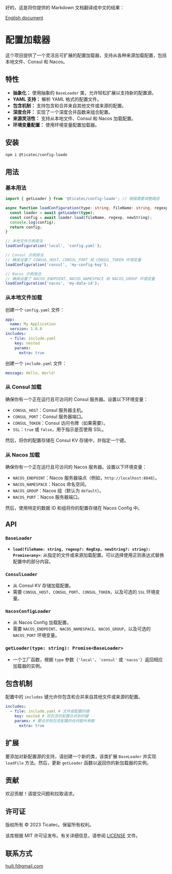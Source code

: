好的，这是将你提供的 Markdown 文档翻译成中文的结果：

[English document](./README.md)

# 配置加载器

这个项目提供了一个灵活且可扩展的配置加载器，支持从各种来源加载配置，包括本地文件、Consul 和 Nacos。

## 特性

* **抽象化：** 使用抽象的 `BaseLoader` 类，允许轻松扩展以支持新的配置源。
* **YAML 支持：** 解析 YAML 格式的配置文件。
* **包含机制：** 支持包含和合并来自其他文件或来源的配置。
* **深度合并：** 实现了一个深度合并函数来组合配置。
* **来源灵活性：** 支持从本地文件、Consul 和 Nacos 加载配置。
* **环境变量配置：** 使用环境变量配置加载器。

## 安装

```bash
npm i @ticatec/config-loade
```

## 用法

### 基本用法

```typescript
import { getLoader } from '@ticatec/config-loade'; // 根据需要调整路径

async function loadConfiguration(type: string, fileName: string, regexp?: RegExp, newString?: string) {
  const loader = await getLoader(type);
  const config = await loader.load(fileName, regexp, newString);
  console.log(config);
  return config;
}

// 本地文件示例用法
loadConfiguration('local', 'config.yaml');

// Consul 示例用法
// 确保设置了 CONSUL_HOST、CONSUL_PORT 和 CONSUL_TOKEN 环境变量
loadConfiguration('consul', 'my-config-key');

// Nacos 示例用法
// 确保设置了 NACOS_ENDPOINT、NACOS_NAMESPACE 和 NACOS_GROUP 环境变量
loadConfiguration('nacos', 'my-data-id');
```

### 从本地文件加载

创建一个 `config.yaml` 文件：

```yaml
app:
  name: My Application
  version: 1.0.0
includes:
  - file: include.yaml
    key: nested
    params:
      extra: true
```

创建一个 `include.yaml` 文件：

```yaml
message: Hello, World!
```

### 从 Consul 加载

确保你有一个正在运行且可访问的 Consul 服务器。设置以下环境变量：

* `CONSUL_HOST`：Consul 服务器主机。
* `CONSUL_PORT`：Consul 服务器端口。
* `CONSUL_TOKEN`：Consul 访问令牌（如果需要）。
* `SSL`：`true` 或 `false`，用于指示是否使用 SSL。

然后，将你的配置存储在 Consul KV 存储中，并指定一个键。

### 从 Nacos 加载

确保你有一个正在运行且可访问的 Nacos 服务器。设置以下环境变量：

* `NACOS_ENDPOINT`：Nacos 服务器端点（例如，`http://localhost:8848`）。
* `NACOS_NAMESPACE`：Nacos 命名空间。
* `NACOS_GROUP`：Nacos 组（默认为 `default`）。
* `NACOS_PORT`：Nacos 服务器端口。

然后，使用特定的数据 ID 和组将你的配置存储在 Nacos Config 中。

## API

### `BaseLoader`

* **`load(fileName: string, regexp?: RegExp, newString?: string): Promise<any>`**: 从指定的文件或来源加载配置。可以选择使用正则表达式替换配置中的部分内容。

### `ConsulLoader`

* 从 Consul KV 存储加载配置。
* 需要 `CONSUL_HOST`、`CONSUL_PORT`、`CONSUL_TOKEN`，以及可选的 `SSL` 环境变量。

### `NacosConfigLoader`

* 从 Nacos Config 加载配置。
* 需要 `NACOS_ENDPOINT`、`NACOS_NAMESPACE`、`NACOS_GROUP`，以及可选的 `NACOS_PORT` 环境变量。

### `getLoader(type: string): Promise<BaseLoader>`

* 一个工厂函数，根据 `type` 参数（`'local'`、`'consul'` 或 `'nacos'`）返回相应加载器的实例。

## 包含机制

配置中的 `includes` 键允许你包含和合并来自其他文件或来源的配置。

```yaml
includes:
  - file: include.yaml # 文件或配置的键
    key: nested # 将包含的配置合并到的键
    params: # 要合并到包含配置的任何额外参数
      extra: true
```

## 扩展

要添加对新配置源的支持，请创建一个新的类，该类扩展 `BaseLoader` 并实现 `loadFile` 方法。然后，更新 `getLoader` 函数以返回你的新加载器的实例。


## 贡献

欢迎贡献！请提交问题和拉取请求。

## 许可证

版权所有 © 2023 Ticatec。保留所有权利。

该库根据 MIT 许可证发布。有关详细信息，请参阅 [LICENSE](LICENSE) 文件。

## 联系方式

huili.f@gmail.com

